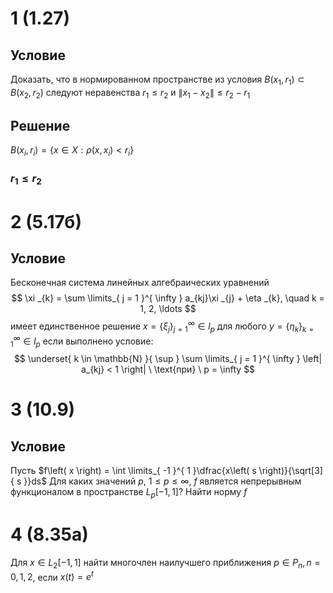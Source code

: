 # 1 (1.27)
## Условие
Доказать, что в нормированном пространстве из условия $B \left( x_{1}, r_{1} \right) \subset B\left( x_{2}, r_{2} \right)$ следуют неравенства $r_{1} \leq r_{2}$ и $\left\| x_{1} - x_{2} \right\| \leq r_{2} - r_{1}$

## Решение
$B\left( x_{i}, r_{i} \right) = \left\{ x \in X: \rho \left( x, x_{i} \right) < r_{i} \right\}$

### $r_{1} \leq r_{2}$


# 2 (5.17б)
## Условие
Бесконечная система линейных алгебраических уравнений
$$
\xi _{k} = \sum \limits_{ j = 1 }^{ \infty } a_{kj}\xi _{j} + \eta _{k}, \quad k = 1, 2, \ldots 
$$
имеет единственное решение $x = \left\{ \xi _{j} \right\}^{\infty}_{j = 1} \in l_{p}$ для любого $y = \left\{ \eta _{k} \right\}^{\infty}_{k = 1} \in l_{p}$ если выполнено условие:
$$
\underset{ k \in \mathbb{N} }{ \sup } \sum \limits_{ j = 1 }^{ \infty } \left| a_{kj} < 1  \right| \ \text{при} \ p = \infty
$$

# 3 (10.9)
## Условие
Пусть $f\left( x \right) = \int \limits_{ -1 }^{ 1 }\dfrac{x\left( s \right)}{\sqrt[3]{ s }}ds$
Для каких значений $p$, $1 \leq p \leq \infty$, $f$ является непрерывным функционалом в пространстве $L_{p}\left[ -1, 1 \right]$?
Найти норму $f$

# 4 (8.35а)
Для $x \in L_{2}\left[ -1, 1 \right]$ найти многочлен наилучшего приближения $p \in P_{n}, n = 0, 1, 2$, если $x\left( t \right) = e^{t}$